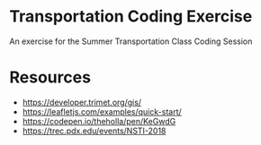 # Transportation Coding Exercise
An exercise for the Summer Transportation Class Coding Session

# Resources
 * https://developer.trimet.org/gis/
 * https://leafletjs.com/examples/quick-start/
 * https://codepen.io/theholla/pen/KeGwdG
 * https://trec.pdx.edu/events/NSTI-2018